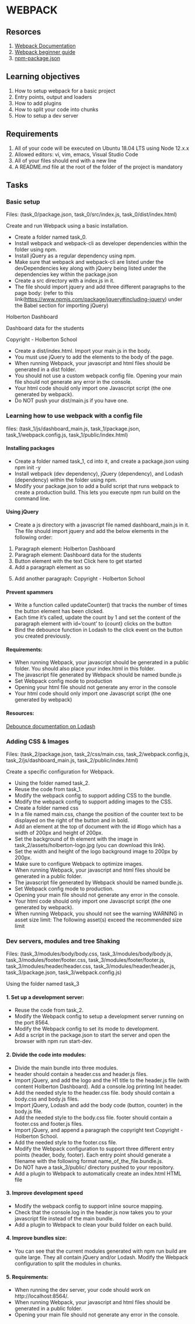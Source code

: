 # WEBPACK

## Resorces
1. <a href="https://webpack.js.org/concepts/">Webpack Documentation</a>
2. <a href="https://www.sitepoint.com/webpack-beginner-guide/">Webpack beginner guide</a>
3. <a href="https://docs.npmjs.com/cli/v10/configuring-npm/package-json">npm-package.json</a>

## Learning objectives
1. How to setup webpack for a basic project
2. Entry points, output and loaders
3. How to add plugins
4. How to split your code into chunks
5. How to setup a dev server

## Requirements
1. All of your code will be executed on Ubuntu 18.04 LTS using Node 12.x.x
2. Allowed editors: vi, vim, emacs, Visual Studio Code
3. All of your files should end with a new line
4. A README.md file at the root of the folder of the project is mandatory

## Tasks

### Basic setup
Files: (task_0/package.json, task_0/src/index.js, task_0/dist/index.html)

Create and run Webpack using a basic installation.

-  Create a folder named task_0.
- Install webpack and webpack-cli as developer dependencies within the folder using npm.
- Install jQuery as a regular dependency using npm.
- Make sure that webpack and webpack-cli are listed under the devDependencies key along with jQuery being listed under the dependencies key within the package.json
- Create a src directory with a index.js in it.
- The file should import jquery and add three different paragraphs to the page body: (refer to this link(https://www.npmjs.com/package/jquery#including-jquery) under the Babel section for importing jQuery)

Holberton Dashboard

Dashboard data for the students

Copyright - Holberton School

- Create a dist/index.html. Import your main.js in the body.
- You must use jQuery to add the elements to the body of the page.
- When running Webpack, your javascript and html files should be generated in a dist folder.
- You should not use a custom webpack config file.
Opening your main file should not generate any error in the console.
- Your html code should only import one Javascript script (the one generated by webpack).
- Do NOT push your dist/main.js if you have one.

### Learning how to use webpack with a config file
files: (task_1/js/dashboard_main.js, task_1/package.json, task_1/webpack.config.js, task_1/public/index.html)
#### Installing packages
- Create a folder named task_1, cd into it, and create a package.json using npm init -y
- Install webpack (dev dependency), jQuery (dependency), and Lodash (dependency) within the folder using npm.
- Modify your package.json to add a build script that runs webpack to create a production build. This lets you execute npm run build on the command line.
#### Using jQuery
- Create a js directory with a javascript file named dashboard_main.js in it. The file should import jquery and add the below elements in the following order:
1. Paragraph element: Holberton Dashboard
2. Paragraph element: Dashboard data for the students
3. Button element with the text Click here to get started
4. Add a paragraph element as so <p id='count'></p>
5. Add another paragraph: Copyright - Holberton School
#### Prevent spammers
- Write a function called updateCounter() that tracks the number of times the button element has been clicked.
- Each time it’s called, update the count by 1 and set the content of the paragraph element with id=‘count’ to {count} clicks on the button
- Bind the debounce function in Lodash to the click event on the button you created previously.
#### Requirements:
- When running Webpack, your javascript should be generated in a public folder. You should also place your index.html in this folder.
- The javascript file generated by Webpack should be named bundle.js
- Set Webpack config mode to production
- Opening your html file should not generate any error in the console
- Your html code should only import one Javascript script (the one generated by webpack)
#### Resources:
<a href="https://lodash.com/docs/#debounce">Debounce documentation on Lodash</a>

### Adding CSS & Images
Files: (task_2/package.json, task_2/css/main.css, task_2/webpack.config.js, task_2/js/dashboard_main.js, task_2/public/index.html)

Create a specific configuration for Webpack.

- Using the folder named task_2.
- Reuse the code from task_1.
- Modify the webpack config to support adding CSS to the bundle.
- Modify the webpack config to support adding images to the CSS.
- Create a folder named css
- In a file named main.css, change the position of the counter text to be displayed on the right of the button and in bold.
- Add an element at the top of document with the id #logo which has a width of 200px and height of 200px.
- Set the background of th element with the image in task_2/assets/holberton-logo.jpg (you can download this link).
- Set the width and height of the logo background image to 200px by 200px.
- Make sure to configure Webpack to optimize images.
- When running Webpack, your javascript and html files should be generated in a public folder.
- The javascript file generated by Webpack should be named bundle.js.
- Set Webpack config mode to production.
- Opening your main file should not generate any error in the console.
- Your html code should only import one Javascript script (the one generated by webpack).
- When running Webpack, you should not see the warning WARNING in asset size limit: The following asset(s) exceed the recommended size limit

### Dev servers, modules and tree Shaking
Files: (task_3/modules/body/body.css, task_3/modules/body/body.js, task_3/modules/footer/footer.css, task_3/modules/footer/footer.js, task_3/modules/header/header.css, task_3/modules/header/header.js, task_3/package.json, task_3/webpack.config.js)

Using the folder named task_3
#### 1. Set up a development server:
- Reuse the code from task_2.
- Modify the Webpack config to setup a development server running on the port 8564.
- Modify the Webpack config to set its mode to development.
- Add a script in the package.json to start the server and open the browser with npm run start-dev.
#### 2. Divide the code into modules:
- Divide the main bundle into three modules.
- header should contain a header.css and header.js files.
- Import jQuery, and add the logo and the H1 title to the header.js file (with content Holberton Dashboard). Add a console.log printing Init header.
- Add the needed style to the header.css file.
body should contain a body.css and body.js files.
- Import jQuery, Lodash and add the body code (button, counter) in the body.js file.
- Add the needed style to the body.css file.
footer should contain a footer.css and footer.js files.
- Import jQuery, and append a paragraph the copyright text Copyright - Holberton School.
- Add the needed style to the footer.css file.
- Modify the Webpack configuration to support three different entry points (header, body, footer). Each entry point should generate a filename with the following format name_of_the_file.bundle.js.
- Do NOT have a task_3/public/ directory pushed to your repository.
- Add a plugin to Webpack to automatically create an index.html HTML file
#### 3. Improve development speed
- Modify the webpack config to support inline source mapping.
- Check that the console.log in the header.js now takes you to your javascript file instead of the main bundle.
- Add a plugin to Webpack to clean your build folder on each build.
#### 4. Improve bundles size:
- You can see that the current modules generated with npm run build are quite large. They all contain jQuery and/or Lodash. Modify the Webpack configuration to split the modules in chunks.
#### 5. Requirements:
- When running the dev server, your code should work on http://localhost:8564/.
- When running Webpack, your javascript and html files should be generated in a public folder.
- Opening your main file should not generate any error in the console.